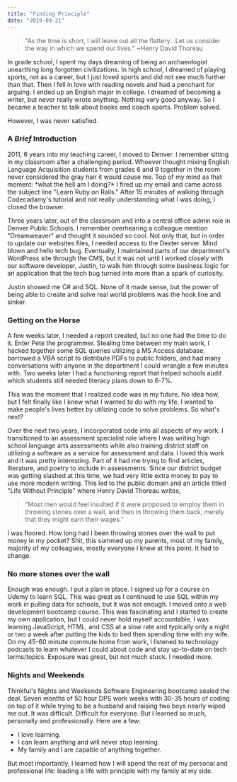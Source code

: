 ```yaml
---
title: "Finding Principle"
date: "2019-09-21"
---
```


>"As the time is short, I will leave out all the flattery...Let us consider the way in which we spend our lives." 
>~Henry David Thoreau

<p>In grade school, I spent my days dreaming of being an archaeologist unearthing long forgotten civilizations. In high school, I dreamed of playing sports, not as a career, but I just loved sports and did not see much further than that. Then I fell in love with reading novels and had a penchant for arguing. I ended up an English major in college. I dreamed of becoming a writer, but never really wrote anything. Nothing very good anyway. So I became a teacher to talk about books and coach sports. Problem solved. </p>

<p>However, I was never satisfied.</p>

### A *Brief* Introduction
<p>2011, 6 years into my teaching career, I moved to Denver. I remember sitting in my classroom after a challenging period. Whoever thought mixing English Language Acquisition students from grades 6 and 9 together in the room never considered the gray hair it would cause me.  Top of my mind as that moment: *what the hell am I doing?*  I fired up my email and came across the subject line "Learn Ruby on Rails."  After 15 minutes of walking through Codecadamy's tutorial and not really understanding what I was doing, I closed the browser.</p>

<p>Three years later, out of the classroom and into a central office admin role in Denver Public Schools. I remember overhearing a colleague mention "Dreamweaver" and thought it sounded so cool. Not only that, but in order to update our websites files, I needed access to the Dexter server.  Mind blown and hello tech bug.  Eventually, I maintained parts of our department's WordPress site through the CMS, but it was not until I worked closely with our software developer, Justin, to walk him through some business logic for an application that the tech bug turned into more than a spark of curiosity.</p>

<p>Justin showed me C# and SQL. None of it made sense, but the power of being able to create and solve real world problems was the hook line and sinker.</p>

### Getting on the Horse
<p>A few weeks later, I needed a report created, but no one had the time to do it. Enter Pete the programmer.  Stealing time between my main work, I hacked together some SQL queries utilizing a MS Access database, borrowed a VBA script to distribute PDFs to public folders, and had many conversations with anyone in the department I could wrangle a few minutes with. Two weeks later I had a functioning report that helped schools audit which students still needed literacy plans down to 6-7%. </p>

<p>This was the moment that I realized code was in my future.  No idea how, but I felt finally like I knew what I wanted to do with my life.  I wanted to make people's lives better by utilizing code to solve problems. So what's next?</p>

<p>Over the next two years, I incorporated code into all aspects of my work. I transitioned to an assessment specialist role where I was writing high school language arts assessments while also training district staff on utilizing a software as a service for assessment and data. I loved this work and it was pretty interesting. Part of it had me trying to find articles, literature, and poetry to include in assessments.  Since our district budget was getting slashed at this time, we had very little extra money to pay to use more modern writing.  This led to the public domain and an article titled "Life Without Principle" where Henry David Thoreau writes, 

>"Most men would feel insulted if it were proposed to employ them in throwing stones over a wall, and then in throwing them back, merely that they might earn their wages."  

I was floored.  How long had I been throwing stones over the wall to put money in my pocket? Shit, this summed up my parents, most of my family, majority of my colleagues, mostly everyone I knew at this point. It had to change.</p>

### No more stones over the wall
<p>Enough was enough. I put a plan in place. I signed up for a course on Udemy to learn SQL. This was great as I continued to use SQL within my work in pulling data for schools, but it was not enough. I moved onto a web development bootcamp course. This was fascinating and I started to create my own application, but I could never hold myself accountable.  I was learning JavaScript, HTML, and CSS at a slow rate and typically only a night or two a week after putting the kids to bed then spending time with my wife. On my 45-60 minute commute home from work, I listened to technology podcasts to learn whatever I could about code and stay up-to-date on tech terms/topics. Exposure was great, but not much stuck. I needed more.</p>

### Nights and Weekends
<p>Thinkful's Nights and Weekends Software Engineering bootcamp sealed the deal. Seven months of 50 hour DPS work weeks with 30-35 hours of coding on top of it while trying to be a husband and raising two boys nearly wiped me out. It was difficult. Difficult for everyone. But I learned so much, personally and professionally. Here are a few: 

* I love learning. 
* I can learn anything and will never stop learning. 
* My family and I are capable of anything together. 

But most importantly, I learned how I will spend the rest of my personal and professional life: leading a life with principle with my family at my side.</p>
